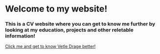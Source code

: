 # Welcome to my website!
### This is a CV website where you can get to know me further by looking at my education, projects and other reletable information!

[Click me and get to know Vetle Drage better! ](https://vetledrage.github.io/website.html)
